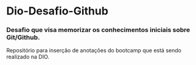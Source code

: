 # Dio-Desafio-Github
### Desafio que visa memorizar os conhecimentos iniciais sobre Git/Github. 

Repositório para inserção de anotações do bootcamp que está sendo realizado na DIO.

